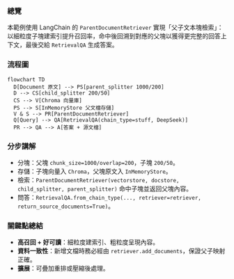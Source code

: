 ### 總覽
本範例使用 LangChain 的 `ParentDocumentRetriever` 實現「父子文本塊檢索」：以細粒度子塊建索引提升召回率，命中後回溯到對應的父塊以獲得更完整的回答上下文，最後交給 `RetrievalQA` 生成答案。

### 流程圖
```mermaid
flowchart TD
  D[Document 原文] --> PS[parent_splitter 1000/200]
  D --> CS[child_splitter 200/50]
  CS --> V[Chroma 向量庫]
  PS --> S[InMemoryStore 父文檔存儲]
  V & S --> PR[ParentDocumentRetriever]
  Q[Query] --> QA[RetrievalQA(chain_type=stuff, DeepSeek)]
  PR --> QA --> A[答案 + 源文檔]
```

### 分步講解
- 分塊：父塊 `chunk_size=1000/overlap=200`，子塊 `200/50`。
- 存儲：子塊向量入 `Chroma`，父塊原文入 `InMemoryStore`。
- 檢索：`ParentDocumentRetriever(vectorstore, docstore, child_splitter, parent_splitter)` 命中子塊並返回父塊內容。
- 問答：`RetrievalQA.from_chain_type(..., retriever=retriever, return_source_documents=True)`。

### 關鍵點總結
- **高召回 + 好可讀**：細粒度建索引、粗粒度呈現內容。
- **資料一致性**：新增文檔時務必經由 `retriever.add_documents`，保證父子映射正確。
- **擴展**：可疊加重排或壓縮後處理。


